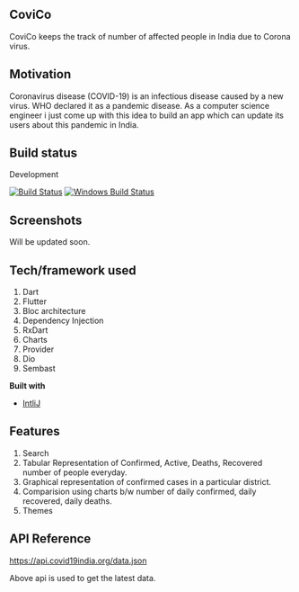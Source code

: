 ## CoviCo
CoviCo keeps the track of number of affected people in India due to Corona virus.

## Motivation
Coronavirus disease (COVID-19) is an infectious disease caused by a new virus. WHO declared it as a pandemic disease.
As a computer science engineer i just come up with this idea to build an app which can update its users about this pandemic in India.

## Build status
Development

[![Build Status](https://travis-ci.org/akashnimare/foco.svg?branch=master)](https://travis-ci.org/akashnimare/foco)
[![Windows Build Status](https://ci.appveyor.com/api/projects/status/github/akashnimare/foco?branch=master&svg=true)](https://ci.appveyor.com/project/akashnimare/foco/branch/master)

## Screenshots
Will be updated soon.

## Tech/framework used
1. Dart
2. Flutter
3. Bloc architecture
4. Dependency Injection
5. RxDart
6. Charts
7. Provider
8. Dio
9. Sembast


<b>Built with</b>
- [IntliJ](https://www.jetbrains.com/idea/)

## Features
1. Search
2. Tabular Representation of Confirmed, Active, Deaths, Recovered number of people everyday.
3. Graphical representation of confirmed cases in a particular district.
4. Comparision using charts b/w number of daily confirmed, daily recovered, daily deaths.
5. Themes

## API Reference
https://api.covid19india.org/data.json

Above api is used to get the latest data.



